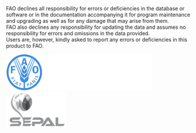 FAO declines all responsibility for errors or deficiencies in the database or software or in the documentation accompanying it for program maintenance and upgrading as well as for any damage that may arise from them.  
FAO also declines any responsibility for updating the data and assumes no responsibility for errors and omissions in the data provided.  
Users are, however, kindly asked to report any errors or deficiencies in this product to FAO.  

<img
    src="https://raw.githubusercontent.com/12rambau/sepal_ui/develop/sepal_ui/frontend/images/dark/fao.png"
    alt="FAO_logo" 
    height="100" 
    class="ma-3"
/>
<img 
    src="https://raw.githubusercontent.com/12rambau/sepal_ui/develop/sepal_ui/frontend/images/dark/open-foris.png" 
    alt="Open-Foris_logo" 
    height="100" 
    class="ma-3"
/>
<img 
    src="https://raw.githubusercontent.com/12rambau/sepal_ui/develop/sepal_ui/frontend/images/dark/sepal.png" 
    alt="SEPAL_logo" 
    height="100" 
    class="ma-3"
/>
